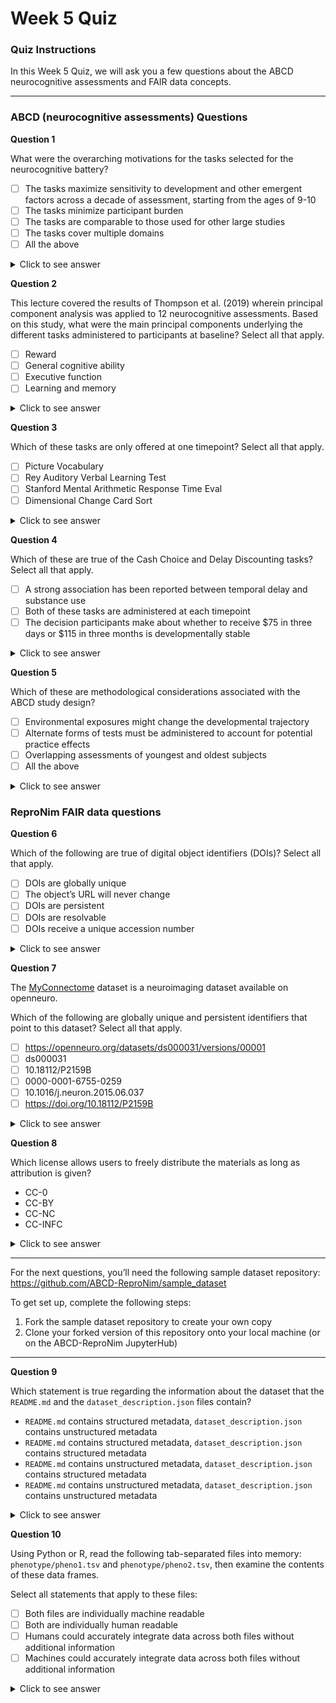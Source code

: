 # Week 5 Quiz

### Quiz Instructions

In this Week 5 Quiz, we will ask you a few questions about the ABCD neurocognitive assessments and FAIR data concepts.

***

### ABCD (neurocognitive assessments) Questions

**Question 1**

 What were the overarching motivations for the tasks selected for the neurocognitive battery?

 - [ ] The tasks maximize sensitivity to development and other emergent factors across a decade of assessment, starting from the ages of 9-10 
 - [ ] The tasks minimize participant burden 
 - [ ] The tasks are comparable to those used for other large studies 
 - [ ] The tasks cover multiple domains
 - [ ] All the above

<details>
<summary>Click to see answer</summary>

All the above

***

</details>

**Question 2**

This lecture covered the results of Thompson et al. (2019) wherein principal component analysis was applied to 12 neurocognitive assessments. Based on this study, what were the main principal components underlying the different tasks administered to participants at baseline? Select all that apply.

- [ ] Reward 
- [ ] General cognitive ability
- [ ] Executive function
- [ ] Learning and memory

<details>
<summary>Click to see answer</summary>

General cognitive ability

Executive function

Learning and memory

***

</details>

**Question 3**

Which of these tasks are only offered at one timepoint? Select all that apply.

- [ ] Picture Vocabulary
- [ ] Rey Auditory Verbal Learning Test
- [ ] Stanford Mental Arithmetic Response Time Eval
- [ ] Dimensional Change Card Sort

<details>
<summary>Click to see answer</summary>

Stanford Mental Arithmetic Response Time Eval

Dimensional Change Card Sort

***

</details>

**Question 4**

Which of these are true of the Cash Choice and Delay Discounting tasks? Select all that apply.

- [ ] A strong association has been reported between temporal delay and substance use 
- [ ] Both of these tasks are administered at each timepoint
- [ ] The decision participants make about whether to receive $75 in three days or $115 in three months is developmentally stable

<details>
<summary>Click to see answer</summary>

A strong association has been reported between temporal delay and substance use

The decision participants make about whether to receive $75 in three days or $115 in three months is developmentally stable

***

</details>

**Question 5**

Which of these are methodological considerations associated with the ABCD study design? 

- [ ] Environmental exposures might change the developmental trajectory
- [ ] Alternate forms of tests must be administered to account for potential practice effects
- [ ] Overlapping assessments of youngest and oldest subjects
- [ ] All the above

<details>
<summary>Click to see answer</summary>

All the above

***

</details>

### ReproNim FAIR data questions

**Question 6**

Which of the following are true of digital object identifiers (DOIs)? Select all that apply.

- [ ] DOIs are globally unique
- [ ] The object’s URL will never change
- [ ] DOIs are persistent
- [ ] DOIs are resolvable
- [ ] DOIs receive a unique accession number

<details>
<summary>Click to see answer</summary>

DOIs are globally unique

DOIs are persistent

DOIs are resolvable

**Explanation**

The object's URL may change, though it is the responsibility of the object's host to report that the URL has changed so that the **globally unique** DOI can remain **persistent** and  **resolve** to the appropriate URL.

Object host's (e.g., Openneuro.org) can give object's accession numbers, but these are not associated directly with the DOI and are not guaranteed to be globally unique and/or persistent.

***

</details>

**Question 7**

The [MyConnectome](https://openneuro.org/datasets/ds000031/versions/00001) dataset is a neuroimaging dataset available on openneuro.

Which of the following are globally unique and persistent identifiers that point to this dataset? Select all that apply.

- [ ] https://openneuro.org/datasets/ds000031/versions/00001
- [ ] ds000031
- [ ] 10.18112/P2159B
- [ ] 0000-0001-6755-0259
- [ ] 10.1016/j.neuron.2015.06.037
- [ ] https://doi.org/10.18112/P2159B

<details>
<summary>Click to see answer</summary>

10.18112/P2159B

https://doi.org/10.18112/P2159B

**Explanation**

https://openneuro.org/datasets/ds000031/versions/00001 is the object's current URL, though this is not the DOI

ds000031 is the accession number assigned by Openneuro.org, not the DOI

0000-0001-6755-0259 is a DOI, but it is the ORCID of one of the authors, not the dataset

10.1016/j.neuron.2015.06.037 is a DOI, but it is the DOI of the dataset publication, not the dataset itself

***

</details>

**Question 8**

 Which license allows users to freely distribute the materials as long as attribution is given?

 - CC-0
 - CC-BY
 - CC-NC
 - CC-INFC

<details>
<summary>Click to see answer</summary>

CC-BY

***

</details>

***
For the next questions, you’ll need the following sample dataset repository: https://github.com/ABCD-ReproNim/sample_dataset

To get set up, complete the following steps:
1. Fork the sample dataset repository to create your own copy
2. Clone your forked version of this repository onto your local machine (or on the ABCD-ReproNim JupyterHub)

***

**Question 9**

Which statement is true regarding the information about the dataset that the `README.md` and the `dataset_description.json` files contain?

- `README.md` contains structured metadata, `dataset_description.json` contains unstructured metadata
- `README.md` contains structured metadata, `dataset_description.json` contains structured metadata
- `README.md` contains unstructured metadata, `dataset_description.json` contains structured metadata
- `README.md` contains unstructured metadata, `dataset_description.json` contains unstructured metadata

<details>
<summary>Click to see answer</summary>

`README.md` contains unstructured metadata, `dataset_description.json` contains structured metadata

***

</details>

**Question 10**

Using Python or R, read the following tab-separated files into memory: `phenotype/pheno1.tsv` and `phenotype/pheno2.tsv`, then examine the contents of these data frames.

Select all statements that apply to these files:

- [ ] Both files are individually machine readable
- [ ] Both are individually human readable
- [ ] Humans could accurately integrate data across both files without additional information
- [ ] Machines could accurately integrate data across both files without additional information

<details>
<summary>Click to see answer</summary>

Both files are individually machine readable

Both are individually human readable

Humans could accurately integrate data across both files without additional information

**Explanation**

The `handedness` column in these two files are encoded differently. One file uses "left" and "right", whereas the other uses "L" and "R". While humans could reason and integrate between files, a computer would not inherently know that "L" = "left" and "R" = "right" without further information.

***

</details>
